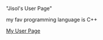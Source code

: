 "Jisol's User Page"

my fav programming language is C++

[My User Page](https://jisolpark.github.io/cse110_lab1/)